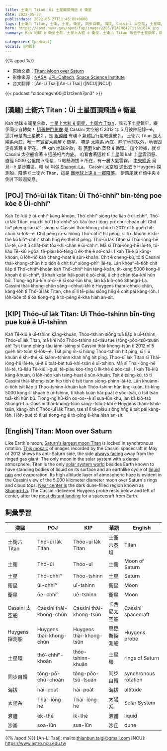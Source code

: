 ```yaml
---
title: 土衛六 Titan：Ùi 土星面頂飛過 ê 衛星
date: 2022-05-27
publishdate: 2022-05-27T11:45:00+0800
tags: [土衛六 Titan, 土衛, 土星, 衛星, 同步自轉, 海拔, Cassini 太空船, 土星環, Huygens 探測船, 太陽系, 液體, 沙崙]
hero: https://apod.nasa.gov/apod/fap/image/2205/PIA19642Titan1024.jpg
summary: Kah 地球 ê 衛星仝款，土星上大粒 ê 衛星，土衛六 Titan 嘛去予土星鎖牢，綴伊同步自轉矣！

categories: [podcast]
vocals: [阿錕]
---
```


{{% apod %}}

- 原始文章：[Titan: Moon over Saturn](https://apod.nasa.gov/apod/ap220527.html)
- 影像來源：[NASA](https://www.nasa.gov/), [JPL-Caltech](http://www.jpl.nasa.gov), [Space Science Institute](http://www.spacescience.org/index.php)
- 台文翻譯：[An-Li Tsai][An-Li Tsai] ([NCU][NCU])

{{< podcast "cl4odmgvh00lj01zt2enh7pn3" >}}

## [漢羅] 土衛六 Titan：Ùi 土星面頂飛過 ê 衛星
Kah 地球 ê 衛星仝款，[土星上大粒 ê 衛星，土衛六 Titan][Saturn's largest moon Titan]，嘛去予土星鎖牢，綴伊同步自轉矣！
[這張拼鬥影像][This mosaic] 是 Cassini 太空船 tī 2012 年 5 月彼陣記錄--ê。
這爿毋是向土星彼爿，是 [永遠離][always facing] 有環 ê 氣體巨行星較遠彼爿。
土衛六 Titan 是太陽系內底，唯一有實密大氣層 ê 衛星。
嘛是 [太陽系][solar system world] 內底，除了地球以外，地表固定有液體 ê 所在。
伊 kah 地球仝款，有 [落雨][liquid rain] kah 蒸發 ê 循環。
這个證據，就 tī Cassini 太空船翕著 ê 這張相片內底。
咱看會著這粒 tī 土星環 kah 土星雲頂懸、直徑 5000 公里闊 ê 衛星，tī 較懸海拔 ê 所在，有一層大氣雲霧。
[中央附近][Near center is] 烏烏--ê 是沙崙區，咱 kā 叫做 [Shangri-La][Shangri-La]。
Cassini 太空船 送出去 ê Huygens 探測船，降落 tī 土衛六 Titan，這是 [離地球上遠 ê 一擺降落][most distant landing]。
伊落尾就 tī 倚中央 ê 倒爿下跤遐安息。

## [POJ] Thó͘-ūi la̍k Titan: Ùi Thó͘-chhiⁿ bīn-téng poe kòe ê Ūi-chhiⁿ
Kah Tē-kiû ê ūi-chhiⁿ kāng-khoán, Thó͘-chhiⁿ siōng tōa lia̍p ê ūi-chhiⁿ, Thó͘-ūi la̍k Titan, mā khì hō͘ Thó͘-chhiⁿ só-tiâu tòe i tông-pō͘-chū-choán ah!
Chit tiuⁿ pheng-tàu iáⁿ-siōng sī Cassini thài-khong-chûn tī 2012 nî 5 goe̍h hit-chūn kì-lo̍k--ê.
Chit pêng m̄-sī hiòng Thó͘-chhiⁿ hit pêng, sī lî ū khoân ê khì-thé kū kiâⁿ-chhiⁿ khah hn̄g e̍k-théhit pêng.
Thó͘-ūi la̍k Titan sī Thài-iông-hē lāi-té, ûi-it ū cha̍t-ba̍t tōa-khì-chân ê ūi-chhiⁿ.
Mā sī Thài-iông-hē lāi-té, tû-liáu Tē-kiû ì-gōa, tē-piáu kò͘-tēng ū e̍k-thé ê só͘-chāi.
I kah Tē-kiû kāng-khoán, ū lo̍h-hō͘ kah cheng-hoat ê sûn-khoân.
Chit ê chèng-kù, tō tī Cassini thài-khong-chûn hip tio̍h ê chit tiuⁿ siòng-phìⁿ lāi-té.
Lán khòaⁿ-ē-tio̍h chit lia̍p tī Thó͘-chhiⁿ-khoân kah Thó͘-chhiⁿ hûn téng-koân, ti̍t-kèng 5000 kong-lí khoah ê ūi-chhiⁿ, tī khah koân hái-poa̍t ê só͘-chāi, ū chi̍t chân tōa-khì hûn bū.
Tiong-ng hū-kīn o͘-o͘--ê sī soa-lūn khu, lán kā kiò-chò Shangri-La.
Cassini thài-khong-chûn sàng--chhut-khì ê Huygens thàm-chhek-chûn, kàng-lo̍h tī Thó͘-ūi la̍k Titan, che sī lî tē-piáu siōng hn̄g ê chi̍t pái kàng-lo̍h.
I lo̍h-bóe tō tī óa tiong-ng ê tò-pêng ē-kha hiah an-si̍t.

## [KIP] Thóo-uī la̍k Titan: Uì Thóo-tshinn bīn-tíng pue kuè ê Uī-tshinn
Kah Tē-kiû ê uī-tshinn kāng-khuán, Thóo-tshinn siōng tuā lia̍p ê uī-tshinn, Thóo-uī la̍k Titan, mā khì hōo Thóo-tshinn só-tiâu tuè i tông-pōo-tsū-tsuán ah!
Tsit tiunn phing-tàu iánn-siōng sī Cassini thài-khong-tsûn tī 2012 nî 5 gue̍h hit-tsūn kì-lo̍k--ê.
Tsit pîng m̄-sī hiòng Thóo-tshinn hit pîng, sī lî ū khuân ê khì-thé kū kiânn-tshinn khah hn̄g hit pîng.
Thóo-uī la̍k Titan sī Thài-iông-hē lāi-té, uî-it ū tsa̍t-ba̍t tuā-khì-tsân ê uī-tshinn.
Mā sī Thài-iông-hē lāi-té, tû-liáu Tē-kiû ì-guā, tē-piáu kòo-tīng ū i̍k-thé ê sóo-tsāi.
I kah Tē-kiû kāng-khuán, ū lo̍h-hōo kah tsing-huat ê sûn-khuân.
Tsit ê tsìng-kù, tō tī Cassini thài-khong-tsûn hip tio̍h ê tsit tiunn siòng-phìnn lāi-té.
Lán khuànn-ē-tio̍h tsit lia̍p tī Thóo-tshinn-khuân kah Thóo-tshinn hûn tíng-kuân, ti̍t-kìng 5000 kong-lí khuah ê uī-tshinn, tī khah kuân hái-pua̍t ê sóo-tsāi, ū tsi̍t tsân tuā-khì hûn bū.
Tiong-ng hū-kīn oo-oo--ê sī sua-lūn khu, lán kā kiò-tsò Shangri-La.
Cassini thài-khong-tsûn sàng--tshut-khì ê Huygens thàm-tshik-tsûn, kàng-lo̍h tī Thóo-uī la̍k Titan, tse sī lî tē-piáu siōng hn̄g ê tsi̍t pái kàng-lo̍h.
I lo̍h-bué tō tī uá tiong-ng ê tò-pîng ē-kha hiah an-si̍t.

## [English] Titan: Moon over Saturn

Like Earth's moon, [Saturn's largest moon Titan][Saturn's largest moon Titan] is locked in synchronous rotation.
[This mosaic][This mosaic] of images recorded by the Cassini spacecraft in May of 2012 shows its anti-Saturn side, the side [always facing][always facing] away from the ringed gas giant.
The only moon in the solar system with a dense atmosphere, Titan is the only [solar system world][solar system world] besides Earth known to have standing bodies of liquid on its surface and an earthlike cycle of [liquid rain][liquid rain] and evaporation.
Its high altitude layer of atmospheric haze is evident in the Cassini view of the 5,000 kilometer diameter moon over Saturn's rings and cloud tops.
[Near center is][Near center is] the dark dune-filled region known as [Shangri-La][Shangri-La].
The Cassini-delivered Huygens probe rests below and left of center, after the [most distant landing][most distant landing] for a spacecraft from Earth.

## 詞彙學習

|漢羅|POJ|KIP|華語|English|
|-|-|-|-|-|
|土衛六 Titan|Thó͘-ūi la̍k Titan|Thóo-uī la̍k Titan|土衛六泰坦|Titan|
|土衛|Thó͘-ūi|Thóo-uī|土衛|Moon of Saturn|
|土星|Thó͘-chhiⁿ|Thóo-tshinn|土星|Saturn|
|衛星|ūi-chhiⁿ|uī-tshinn|衛星|Moon|
|衛星|ōe-chhiⁿ|uē-tshinn|衛星|Moon|
|Cassini 太空船|Cassini thài-khong-chûn|Cassini thài-khong-tsûn|卡西尼太空船|Cassini spacecraft|
|Huygens 探測船|Huygens thài-khong-chûn|Huygens thài-khong-tsûn|惠更斯探測船|Huygens probe|
|土星環|thó͘-chhiⁿ-khoân|thóo-tshinn-khuân|土星環|rings of Saturn|
|同步自轉|tông-pō͘-chū-choán|tông-pōo-tsū-tsuán|同步自轉|synchronous rotation|
|海拔|hái-poa̍t|hái-pua̍t|海拔|altitude|
|太陽系|Thài-iông-hē|Thài-iông-hē|太陽系|Solar System|
|液體|e̍k-thé|i̍k-thé|液體|liquid|
|沙崙|soa-lūn|sua-lūn|沙丘|dune|

{{% /apod %}}
[An-Li Tsai]: mailto:thianbun.taigi@gmail.com
[NCU]: https://www.astro.ncu.edu.tw


[Saturn's largest moon Titan]:https://solarsystem.nasa.gov/moons/saturn-moons/titan/in-depth/
[This mosaic]:https://photojournal.jpl.nasa.gov/catalog/PIA19642
[always facing]:https://apod.nasa.gov/apod/ap161230.html
[solar system world]:https://apod.nasa.gov/apod/ap141124.html
[liquid rain]:https://apod.nasa.gov/apod/ap110401.html
[Near center is]:https://photojournal.jpl.nasa.gov/catalog/PIA20713
[Shangri-La]:https://solarsystem.nasa.gov/resources/17499/dunes-of-shangri-la-on-titan/
[most distant landing]:https://apod.nasa.gov/apod/ap150116.html
